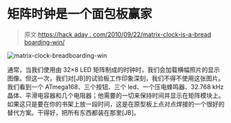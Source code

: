 # 矩阵时钟是一个面包板赢家

> 原文:[https://hack aday . com/2010/09/22/matrix-clock-is-a-bread boarding-win/](https://hackaday.com/2010/09/22/matrix-clock-is-a-breadboarding-win/)

![](../Images/c83b175381d8c4974921ba49654619db.png "matrix-clock-breadboarding-win")

通常，当我们使用由 32×8 LED 矩阵制成的时钟时，我们会加载横幅照片的显示图像。但这一次，我们对[JB]的试验板工作印象深刻，我们不得不使用这张图片。我们看到一个 ATmega168、三个按钮、三个 led、一个压电蜂鸣器、32.768 kHz 晶体、平滑电容器和几个电阻器；他需要的一切来保持时间并显示在矩阵模块上。如果这只是要在你的书架上放一段时间，这是在原型板上点对点焊接的一个很好的替代方案。干得好，把所有东西都装在那里[JB]。